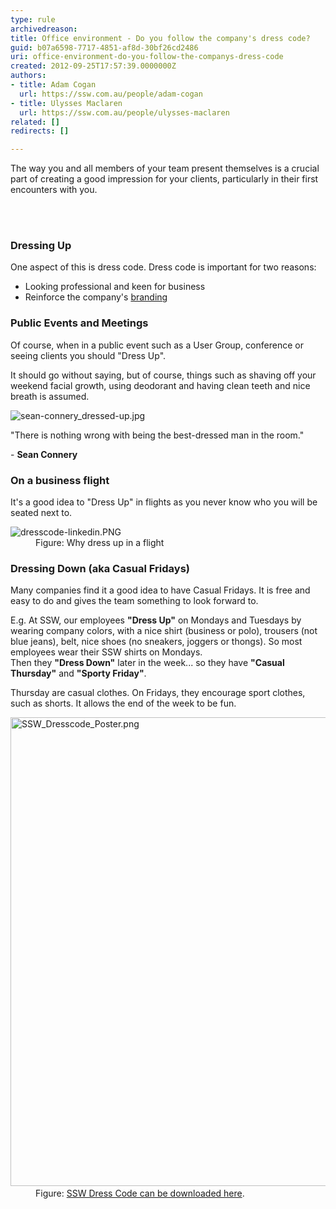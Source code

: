 ```yaml
---
type: rule
archivedreason: 
title: Office environment - Do you follow the company's dress code?
guid: b07a6598-7717-4851-af8d-30bf26cd2486
uri: office-environment-do-you-follow-the-companys-dress-code
created: 2012-09-25T17:57:39.0000000Z
authors:
- title: Adam Cogan
  url: https://ssw.com.au/people/adam-cogan
- title: Ulysses Maclaren
  url: https://ssw.com.au/people/ulysses-maclaren
related: []
redirects: []

---
```



<p>The way you and all members of your team present themselves is a crucial part of creating a good impression for your clients, particularly in their first encounters with you. <br></p>
<br><excerpt class='endintro'></excerpt><br>
<h3>Dressing Up</h3><p>One aspect of this is dress code. Dress code is important for two reasons&#58;</p><ul><li>Looking professional and keen for business<br></li><li>Reinforce&#160;the company's&#160;<a href="http&#58;//www.ssw.com.au/ssw/Standards/Rules/RulesToBetterBranding.aspx#BrandingEmployees">branding</a><br></li></ul><h3>Public Events and&#160;Meetings<br></h3><p>Of course, when&#160;in a&#160;public event&#160;such as a User Group, conference&#160;or seeing clients you should &quot;Dress Up&quot;.​<br></p><p>It should go without saying, but of course, things such as&#160;shaving off your weekend facial growth, using deodorant and having clean teeth and nice breath is assumed.</p><dl class="image"><dt> 
      <img src="/PublishingImages/sean-connery_dressed-up.jpg" alt="sean-connery_dressed-up.jpg" /> 
   </dt></dl><p class="ssw15-rteElement-Reference">&quot;There is nothing wrong with being the best-dressed man in the room.&quot;</p>-&#160;<strong>Sean Connery</strong> 
<h3>On a business flight<br></h3>It's a good idea to&#160;&quot;Dress Up&quot; in flights as you never know who you will be seated next to. 
<dl class="image"><dt> 
      <img src="/PublishingImages/dresscode-linkedin.PNG" alt="dresscode-linkedin.PNG" /> 
   </dt><dd>Figure&#58; Why dress up in a flight<br></dd></dl><h3>Dressing Down (aka Casual Fridays)</h3><p>Many companies find it a good idea to have Casual Fridays. It is free and easy to do and gives the team something to look forward to.</p><p class="ssw15-rteElement-GreyBox">E.g. At SSW, our&#160;employees&#160;<b>&quot;Dress Up&quot;</b>&#160;on Mondays and Tuesdays by wearing company colors,&#160;with a nice shirt (business or polo), trousers (not blue jeans), belt,&#160;nice&#160;shoes (no sneakers, joggers or thongs). So most employees wear their SSW shirts on Mondays.<br>Then they&#160;<b>&quot;Dress Down&quot;</b>&#160;later in the week... so they have 
   <b>&quot;Casual Thursday&quot;</b> and 
   <b>&quot;Sporty Friday&quot;</b>.<br></p><p>Thursday are casual clothes. On Fridays, they encourage sport clothes, such as shorts. It allows the end of the week to be fun.</p><dl class="image"><dt>​<img alt="SSW_Dresscode_Poster.png" src="/PublishingImages/SSW_Dresscode_Poster.png" style="width&#58;750px;" /></dt><dd>Figure&#58; ​<a href="https&#58;//www.dropbox.com/s/0sj1xn7av6sfz6w/SSW_Dresscode_Poster_A3.pdf?dl=0">SSW Dress Code can be downloaded here</a>.</dd></dl>



